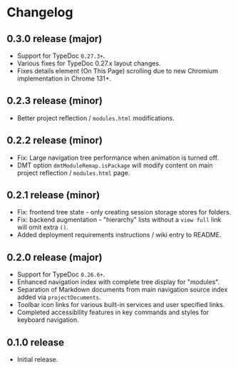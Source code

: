 # Changelog
## 0.3.0 release (major)
- Support for TypeDoc `0.27.3+`.
- Various fixes for TypeDoc 0.27.x layout changes.
- Fixes details element (On This Page) scrolling due to new Chromium implementation in Chrome 131+.

## 0.2.3 release (minor)
- Better project reflection / `modules.html` modifications.

## 0.2.2 release (minor)
- Fix: Large navigation tree performance when animation is turned off.
- DMT option `dmtModuleRemap.isPackage` will modify content on main project reflection / `modules.html` page.

## 0.2.1 release (minor)
- Fix: frontend tree state - only creating session storage stores for folders.
- Fix: backend augmentation - "hierarchy" lists without a `view full` link will omit extra `()`.
- Added deployment requirements instructions / wiki entry to README.

## 0.2.0 release (major)
- Support for TypeDoc `0.26.6+`.
- Enhanced navigation index with complete tree display for "modules".
- Separation of Markdown documents from main navigation source index added via `projectDocuments`.
- Toolbar icon links for various built-in services and user specified links.
- Completed accessibility features in key commands and styles for keyboard navigation.

## 0.1.0 release
- Initial release.

